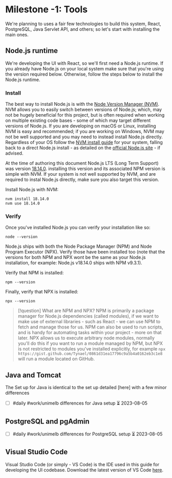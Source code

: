 # Milestone -1: Tools

We're planning to uses a fair few technologies to build this system, React, PostgreSQL, Java Servlet API, and others; so let's start with installing the main ones.

## Node.js runtime 

We're developing the UI with React, so we'll first need a Node.js runtime. If you already have Node.js on your local system make sure that you're using the version required below. Otherwise, follow the steps below to install the Node.js runtime. 

### Install

The best way to install Node.js is with the [Node Version Manager (NVM)](https://github.com/nvm-sh/nvm). NVM allows you to easily switch between versions of Node.js; which, may not be hugely beneficial for this project, but is often required when working on multiple existing code bases - some of which may target different versions of Node.js. If you are developing on macOS or Linux, installing NVM is easy and recommended; if you are working on Windows, NVM may not  be well supported and you may need to instead install Node.js directly. Regardless of your OS follow the [NVM install guide](https://github.com/nvm-sh/nvm) for your system, falling back to a direct Node.js install - as detailed on the [official Node.js site](https://nodejs.org/en/download/package-manager/) - if advised.

At the time of authoring this document Node.js LTS (Long Term Support) was version [18.14.0](https://nodejs.org/en/download/). installing this version and its associated NPM version is simple with NVM. If your system is not well supported by NVM, and are required to instal Node.js directly, make sure you also target this version.

Install Node.js with NVM:

```shell
nvm install 18.14.0
nvm use 18.14.0
```

### Verify 

Once you've installed Node.js you can verify your installation like so:

```shell
node --version
```

Node.js ships with both the Node Package Manager (NPM) and Node Program Executor (NPX). Verify those have been installed too (note that the versions for both NPM and NPX wont be the same as your Node.js installation, for example: Node.js v18.14.0 ships with NPM v9.3.1).

Verify that NPM is installed:

```shell
npm --version
```

Finally, verify that NPX is installed:

```shell
npx --version
```

> [!question] What are NPM and NPX?
> NPM is primarily a package manager for Node.js dependencies (called modules), if we want to make use of external libraries - such as React - we can use NPM to fetch and manage those for us. NPM can also be used to run scripts, and is handy for automating tasks within your project - more on that later. NPX allows us to execute arbitrary node modules, normally you'll do this if you want to run a module managed by NPM, but NPX is not restricted to modules you've installed explicitly, for example `npx https://gist.github.com/Tynael/0861d31ea17796c9a5b4a0162eb3c1e8` will run a module located on GitHub. 

## Java and Tomcat

The Set up for Java is identical to the set up detailed [here] with a few minor differences

- [ ] #daily #work/unimelb differences for Java setup ⏳ 2023-08-05

## PostgreSQL and pgAdmin

- [ ] #daily #work/unimelb differences for PostgreSQL setup ⏳ 2023-08-05

## Visual Studio Code

Visual Studio Code (or simply - VS Code) is the IDE used in this guide for developing the UI codebase. Download the latest version of VS Code [here](https://code.visualstudio.com/).
